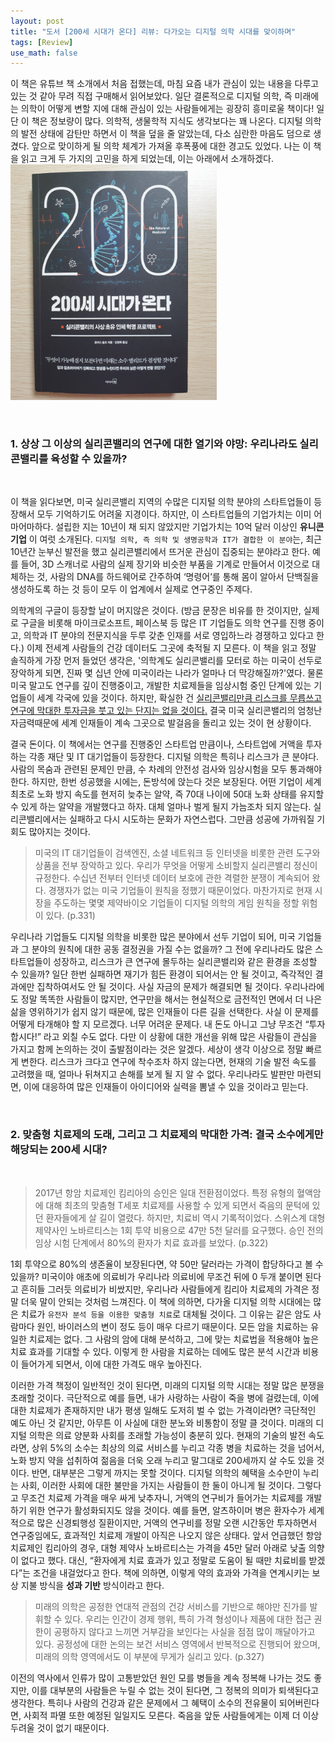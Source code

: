 ```yaml
---
layout: post
title: "도서 [200세 시대가 온다] 리뷰: 다가오는 디지털 의학 시대를 맞이하며"
tags: [Review]
use_math: false
---
```


이 책은 유튜브 책 소개에서 처음 접했는데, 마침 요즘 내가 관심이 있는 내용을 다루고 있는 것 같아 무려 직접 구매해서 읽어보았다. 일단 결론적으로 디지털 의학, 즉 미래에는 의학이 어떻게 변할 지에 대해 관심이 있는 사람들에게는 굉장히 흥미로울 책이다! 일단 이 책은 정보량이 많다. 의학적, 생물학적 지식도 생각보다는 꽤 나온다. 디지털 의학의 발전 상태에 감탄만 하면서 이 책을 덮을 줄 알았는데, 다소 심란한 마음도 덤으로 생겼다. 앞으로 맞이하게 될 의학 체계가 가져올 후폭풍에 대한 경고도 있었다. 나는 이 책을 읽고 크게 두 가지의 고민을 하게 되었는데, 이는 아래에서 소개하겠다.   
<img src='/assets/200세%20시대가%20온다.png' width="330px">

<br>

### 1. 상상 그 이상의 실리콘밸리의 연구에 대한 열기와 야망: 우리나라도 실리콘밸리를 육성할 수 있을까?  
<br>

이 책을 읽다보면, 미국 실리콘밸리 지역의 수많은 디지털 의학 분야의 스타트업들이 등장해서 모두 기억하기도 어려울 지경이다. 하지만, 이 스타트업들의 기업가치는 이미 어마어마하다. 설립한 지는 10년이 채 되지 않았지만 기업가치는 10억 달러 이상인 **유니콘 기업** 이 여럿 소개된다. ``디지털 의학, 즉 의학 및 생명공학과 IT가 결합한 이 분야``는, 최근 10년간 눈부신 발전을 했고 실리콘밸리에서 뜨거운 관심이 집중되는 분야라고 한다. 예를 들어, 3D 스캐너로 사람의 실제 장기와 비슷한 부품을 기계로 만들어서 이것으로 대체하는 것, 사람의 DNA를 하드웨어로 간주하여 ‘명령어’를 통해 몸이 알아서 단백질을 생성하도록 하는 것 등이 모두 이 업계에서 실제로 연구중인 주제다.

의학계의 구글이 등장할 날이 머지않은 것이다. (방금 문장은 비유를 한 것이지만, 실제로 구글을 비롯해 마이크로소프트, 페이스북 등 많은 IT 기업들도 의학 연구를 진행 중이고, 의학과 IT 분야의 전문지식을 두루 갖춘 인재를 서로 영입하느라 경쟁하고 있다고 한다.) 이제 전세계 사람들의 건강 데이터도 그곳에 축적될 지 모른다. 이 책을 읽고 정말 솔직하게 가장 먼저 들었던 생각은, '의학계도 실리콘밸리를 모터로 하는 미국이 선두로 장악하게 되면, 진짜 몇 십년 안에 미국이라는 나라가 얼마나 더 막강해질까?'였다. 물론 미국 말고도 연구를 깊이 진행중이고, 개발한 치료제들을 임상시험 중인 단계에 있는 기업들이 세계 각국에 있을 것이다. 하지만, 확실한 건 <u>실리콘밸리만큼 리스크를 무릅쓰고 연구에 막대한 투자금을 붓고 있는 단지는 없을 것이다.</u> 결국 미국 실리콘밸리의 엄청난 자금력때문에 세계 인재들이 계속 그곳으로 발걸음을 돌리고 있는 것이 현 상황이다.

결국 돈이다. 이 책에서는 연구를 진행중인 스타트업 만큼이나, 스타트업에 거액을 투자하는 각종 재단 및 IT 대기업들이 등장한다. 디지털 의학은 특히나 리스크가 큰 분야다. 사람의 목숨과 관련된 문제인 만큼, 수 차례의 안전성 검사와 임상시험을 모두 통과해야 한다. 하지만, 한번 성공했을 시에는, 돈방석에 앉는다 것은 보장된다. 어떤 기업이 세계 최초로 노화 방지 속도를 현저히 늦추는 알약, 즉 70대 나이에 50대 노화 상태를 유지할 수 있게 하는 알약을 개발했다고 하자. 대체 얼마나 벌게 될지 가늠조차 되지 않는다. 실리콘밸리에서는 실패하고 다시 시도하는 문화가 자연스럽다. 그만큼 성공에 가까워질 기회도 많아지는 것이다.

> 미국의 IT 대기업들이 검색엔진, 소셜 네트워크 등 인터넷을 비롯한 관련 도구와 상품을 전부 장악하고 있다. 우리가 무엇을 어떻게 소비할지 실리콘밸리 정신이 규정한다. 수십년 전부터 인터넷 데이터 보호에 관한 격렬한 분쟁이 계속되어 왔다. 경쟁자가 없는 미국 기업들이 원칙을 정했기 때문이었다. 마찬가지로 현재 시장을 주도하는 몇몇 제약바이오 기업들이 디지털 의학의 게임 원칙을 정할 위험이 있다. (p.331)

우리나라 기업들도 디지털 의학을 비롯한 많은 분야에서 선두 기업이 되어, 미국 기업들과 그 분야의 원칙에 대한 공동 결정권을 가질 수는 없을까? 그 전에 우리나라도 많은 스타트업들이 성장하고, 리스크가 큰 연구에 몰두하는 실리콘밸리와 같은 환경을 조성할 수 있을까? 일단 한번 실패하면 재기가 힘든 환경이 되어서는 안 될 것이고, 즉각적인 결과에만 집착하여서도 안 될 것이다. 사실 자금의 문제가 해결되면 될 것이다. 우리나라에도 정말 똑똑한 사람들이 많지만, 연구만을 해서는 현실적으로 금전적인 면에서 더 나은 삶을 영위하기가 쉽지 않기 때문에, 많은 인재들이 다른 길을 선택한다. 사실 이 문제를 어떻게 타개해야 할 지 모르겠다. 너무 어려운 문제다. 내 돈도 아니고 그냥 무조건 “투자합시다!” 라고 외칠 수도 없다. 다만 이 상황에 대한 개선을 위해 많은 사람들이 관심을 가지고 함께 논의하는 것이 출발점이라는 것은 알겠다. 세상이 생각 이상으로 정말 빠르게 변한다. 리스크가 크다고 연구에 착수조차 하지 않는다면, 현재의 기술 발전 속도를 고려했을 때, 얼마나 뒤쳐지고 손해를 보게 될 지 알 수 없다. 우리나라도 발판만 마련되면, 이에 대응하여 많은 인재들이 아이디어와 실력을 뽐낼 수 있을 것이라고 믿는다.

<br>

### 2. 맞춤형 치료제의 도래, 그리고 그 치료제의 막대한 가격: 결국 소수에게만 해당되는 200세 시대?
<br>

> 2017년 항암 치료제인 킴리아의 승인은 일대 전환점이었다. 특정 유형의 혈액암에 대해 최초의 맞춤형 T세포 치료제를 사용할 수 있게 되면서 죽음의 문턱에 있던 환자들에게 살 길이 열렸다. 하지만, 치료비 역시 기록적이었다. 스위스계 대형 제약사인 노바르티스는 1회 투약 비용으로 47만 5천 달러를 요구했다. 승인 전의 임상 시험 단계에서 80%의 환자가 치료 효과를 보았다. (p.322)

1회 투약으로 80%의 생존율이 보장된다면, 약 50만 달러라는 가격이 합당하다고 볼 수 있을까? 미국이야 애초에 의료비가 우리나라 의료비에 무조건 뒤에 0 두개 붙이면 된다고 흔히들 그러듯 의료비가 비쌌지만, 우리나라 사람들에게 킴리아 치료제의 가격은 정말 더욱 말이 안되는 것처럼 느껴진다. 이 책에 의하면, 다가올 디지털 의학 시대에는 많은 치료가 ``유전자 분석 등을 이용한 맞춤형 치료``로 대체될 것이다. 그 이유는 같은 암도 사람마다 원인, 바이러스의 변이 정도 등이 매우 다르기 때문이다. 모든 암을 치료하는 유일한 치료제는 없다. 그 사람의 암에 대해 분석하고, 그에 맞는 치료법을 적용해야 높은 치료 효과를 기대할 수 있다. 이렇게 한 사람을 치료하는 데에도 많은 분석 시간과 비용이 들어가게 되면서, 이에 대한 가격도 매우 높아진다.

이러한 가격 책정이 일반적인 것이 된다면, 미래의 디지털 의학 시대는 정말 많은 분쟁을 초래할 것이다. 극단적으로 예를 들면, 내가 사랑하는 사람이 죽을 병에 걸렸는데, 이에 대한 치료제가 존재하지만 내가 평생 일해도 도저히 벌 수 없는 가격이라면? 극단적인 예도 아닌 것 같지만, 아무튼 이 사실에 대한 분노와 비통함이 정말 클 것이다. 미래의 디지털 의학은 의료 양분화 사회를 초래할 가능성이 충분히 있다. 현재의 기술의 발전 속도라면, 상위 5%의 소수는 최상의 의료 서비스를 누리고 각종 병을 치료하는 것을 넘어서, 노화 방지 약을 섭취하여 젊음을 더욱 오래 누리고 말그대로 200세까지 살 수도 있을 것이다. 반면, 대부분은 그렇게 까지는 못할 것이다. 디지털 의학의 혜택을 소수만이 누리는 사회, 이러한 사회에 대한 불만을 가지는 사람들이 한 둘이 아니게 될 것이다. 그렇다고 무조건 치료제 가격을 매우 싸게 낮추자니, 거액의 연구비가 들어가는 치료제를 개발하기 위한 연구가 활성화되지도 않을 것이다. 예를 들면, 알츠하이머 병은 환자수가 세계적으로 많은 신경퇴행성 질환이지만, 거액의 연구비를 정말 오랜 시간동안 투자하면서 연구중임에도, 효과적인 치료제 개발이 아직은 나오지 않은 상태다. 앞서 언급했던 항암 치료제인 킴리아의 경우, 대형 제약사 노바르티스는 가격을 45만 달러 아래로 낮출 의향이 없다고 했다. 대신, “환자에게 치료 효과가 있고 정말로 도움이 될 때만 치료비를 받겠다”는 조건을 내걸었다고 한다. 책에 의하면, 이렇게 약의 효과와 가격을 연계시키는 보상 지불 방식을 **성과 기반** 방식이라고 한다.

> 미래의 의학은 공정한 연대적 관점의 건강 서비스를 기반으로 해야만 진가를 발휘할 수 있다. 우리는 인간이 경제 행위, 특히 가격 형성이나 제품에 대한 접근 권한이 공평하지 않다고 느끼면 거부감을 보인다는 사실을 점점 많이 깨달아가고 있다. 공정성에 대한 논의는 보건 서비스 영역에서 반복적으로 진행되어 왔으며, 미래의 의학 영역에서도 이 부분에 무게가 실리고 있다. (p.327)

이전의 역사에서 인류가 많이 고통받았던 원인 모를 병들을 계속 정복해 나가는 것도 좋지만, 이를 대부분의 사람들은 누릴 수 없는 것이 된다면, 그 정복의 의미가 퇴색된다고 생각한다. 특히나 사람의 건강과 같은 문제에서 그 혜택이 소수의 전유물이 되어버린다면, 사회적 파멸 또한 예정된 일일지도 모른다. 죽음을 앞둔 사람들에게는 이제 더 이상 두려울 것이 없기 때문이다.

<br>
